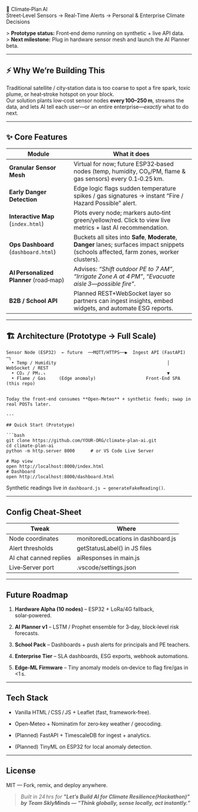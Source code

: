 🌱 Climate‑Plan AI  
Street‑Level Sensors → Real‑Time Alerts → Personal &amp; Enterprise Climate Decisions

&gt; **Prototype status:** Front‑end demo running on synthetic + live API data.  
&gt; **Next milestone:** Plug in hardware sensor mesh and launch the AI Planner beta.

---

## ⚡ Why We’re Building This
Traditional satellite / city‑station data is too coarse to spot a fire spark, toxic plume, or heat‑stroke hotspot on your block.  
Our solution plants low‑cost sensor nodes **every 100–250 m**, streams the data, and lets AI tell each user—or an entire enterprise—_exactly_ what to do next.

---

## ✨ Core Features

| Module | What it does |
|--------|--------------|
| **Granular Sensor Mesh** | Virtual for now; future ESP32‑based nodes (temp, humidity, CO₂/PM, flame &amp; gas sensors) every 0.1‑0.25 km. |
| **Early Danger Detection** | Edge logic flags sudden temperature spikes / gas signatures → instant “Fire / Hazard Possible” alert. |
| **Interactive Map** (`index.html`) | Plots every node; markers auto‑tint green/yellow/red. Click to view live metrics + last AI recommendation. |
| **Ops Dashboard** (`dashboard.html`) | Buckets all sites into **Safe**, **Moderate**, **Danger** lanes; surfaces impact snippets (schools affected, farm zones, worker clusters). |
| **AI Personalized Planner** (road‑map) | Advises: _“Shift outdoor PE to 7 AM”_, _“Irrigate Zone A at 4 PM”_, _“Evacuate aisle 3—possible fire”_. |
| **B2B / School API** | Planned REST+WebSocket layer so partners can ingest insights, embed widgets, and automate ESG reports. |

---

## 🏗️ Architecture (Prototype → Full Scale)

</code></pre>
<pre><code>Sensor Node (ESP32)  ← future  ──MQTT/HTTPS──▶  Ingest API (FastAPI) ─┐
  • Temp / Humidity                                          │ WebSocket / REST
  • CO₂ / PM₂.₅                                              ▼
  • Flame / Gas     (Edge anomaly)                   Front‑End SPA (this repo)
</code></pre>
<pre><code>
Today the front‑end consumes **Open‑Meteo** + synthetic feeds; swap in real POSTs later.

---

## Quick&nbsp;Start (Prototype)

```bash
git clone https://github.com/YOUR‑ORG/climate-plan-ai.git
cd climate-plan-ai
python -m http.server 8000      # or VS&nbsp;Code Live&nbsp;Server

# Map view
open http://localhost:8000/index.html
# Dashboard
open http://localhost:8000/dashboard.html
</code></pre>
<p>Synthetic readings live in <code inline="">dashboard.js → generateFakeReading()</code>.</p>
<hr>
<h2>Config Cheat‑Sheet</h2>

Tweak | Where
-- | --
Node coordinates | monitoredLocations in dashboard.js
Alert thresholds | getStatusLabel() in JS files
AI chat canned replies | aiResponses in main.js
Live‑Server port | .vscode/settings.json


<hr>
<h2>Future Roadmap</h2>
<ol>
<li>
<p><strong>Hardware Alpha&nbsp;(10 nodes)</strong> – ESP32 + LoRa/4G fallback, solar‑powered.</p>
</li>
<li>
<p><strong>AI Planner v1</strong> – LSTM / Prophet ensemble for 3‑day, block‑level risk forecasts.</p>
</li>
<li>
<p><strong>School Pack</strong> – Dashboards + push alerts for principals and PE teachers.</p>
</li>
<li>
<p><strong>Enterprise Tier</strong> – SLA dashboards, ESG exports, webhook automations.</p>
</li>
<li>
<p><strong>Edge‑ML Firmware</strong> – Tiny anomaly models on‑device to flag fire/gas in &lt;1 s.</p>
</li>
</ol>
<hr>
<h2>Tech&nbsp;Stack</h2>
<ul>
<li>
<p>Vanilla HTML / CSS / JS + Leaflet (fast, framework‑free).</p>
</li>
<li>
<p>Open‑Meteo + Nominatim for zero‑key weather / geocoding.</p>
</li>
<li>
<p>(Planned) FastAPI + TimescaleDB for ingest + analytics.</p>
</li>
<li>
<p>(Planned) TinyML on ESP32 for local anomaly detection.</p>
</li>
</ul>
<hr>
<h2>License</h2>
<p>MIT — Fork, remix, and deploy anywhere.</p>
<blockquote>
<p><em>Built in 24 hrs for <strong>"Let’s Build AI for Climate Resilience(Hackathon)" by <strong>Team SklyMinds</strong> — “Think globally, sense locally, act instantly.”</em></p>
</blockquote>
<pre><code>

</code></pre></body></html><!--EndFragment-->
</body>
</html>

